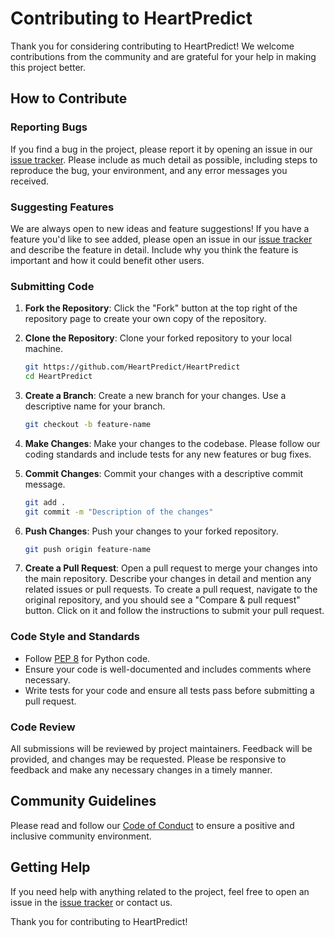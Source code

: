 # Contributing to HeartPredict

Thank you for considering contributing to HeartPredict! We welcome contributions from the community and are grateful for your help in making this project better.

## How to Contribute

### Reporting Bugs

If you find a bug in the project, please report it by opening an issue in our [issue tracker](https://github.com/HeartPredict/HeartPredict/issues). Please include as much detail as possible, including steps to reproduce the bug, your environment, and any error messages you received.

### Suggesting Features

We are always open to new ideas and feature suggestions! If you have a feature you'd like to see added, please open an issue in our [issue tracker](https://github.com/HeartPredict/HeartPredict/issues) and describe the feature in detail. Include why you think the feature is important and how it could benefit other users.

### Submitting Code

1. **Fork the Repository**: Click the "Fork" button at the top right of the repository page to create your own copy of the repository.

2. **Clone the Repository**: Clone your forked repository to your local machine.
    ```sh
    git https://github.com/HeartPredict/HeartPredict
    cd HeartPredict
    ```

3. **Create a Branch**: Create a new branch for your changes. Use a descriptive name for your branch.
    ```sh
    git checkout -b feature-name
    ```

4. **Make Changes**: Make your changes to the codebase. Please follow our coding standards and include tests for any new features or bug fixes.

5. **Commit Changes**: Commit your changes with a descriptive commit message.
    ```sh
    git add .
    git commit -m "Description of the changes"
    ```

6. **Push Changes**: Push your changes to your forked repository.
    ```sh
    git push origin feature-name
    ```

7. **Create a Pull Request**: Open a pull request to merge your changes into the main repository. Describe your changes in detail and mention any related issues or pull requests. To create a pull request, navigate to the original repository, and you should see a "Compare & pull request" button. Click on it and follow the instructions to submit your pull request.

### Code Style and Standards

- Follow [PEP 8](https://pep8.org/) for Python code.
- Ensure your code is well-documented and includes comments where necessary.
- Write tests for your code and ensure all tests pass before submitting a pull request.

### Code Review

All submissions will be reviewed by project maintainers. Feedback will be provided, and changes may be requested. Please be responsive to feedback and make any necessary changes in a timely manner.

## Community Guidelines

Please read and follow our [Code of Conduct](CONDUCT.md) to ensure a positive and inclusive community environment.

## Getting Help

If you need help with anything related to the project, feel free to open an issue in the [issue tracker](https://github.com/HeartPredict/HeartPredict/issues) or contact us.

Thank you for contributing to HeartPredict!

